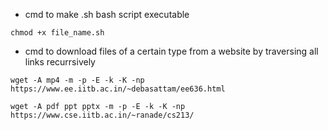 - cmd to make .sh bash script executable

`chmod +x file_name.sh`

- cmd to download files of a certain type from a website by traversing all links recurrsively

`wget -A mp4 -m -p -E -k -K -np https://www.ee.iitb.ac.in/~debasattam/ee636.html`

`wget -A pdf ppt pptx -m -p -E -k -K -np https://www.cse.iitb.ac.in/~ranade/cs213/`

